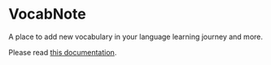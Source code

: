 # VocabNote

A place to add new vocabulary in your language learning journey and more.

Please read <a href="https://docs.google.com/document/d/1gnszOX95yNxCtBbKf-0RxYk5b__m-3LrKqxlKhwXb14/edit" target="_blank">this documentation</a>.
